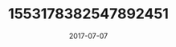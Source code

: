 ---
title: "1553178382547892451"
image: "2017-07-07 06.35.13 1553178382547892451_46248401"
date: "2017-07-07"
type: "photo"
---